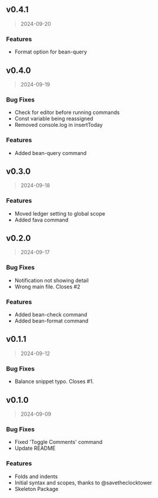 
## v0.4.1

> 2024-09-20

### Features

* Format option for bean-query


## v0.4.0

> 2024-09-19

### Bug Fixes

* Check for editor before running commands
* Const variable being reassigned
* Removed console.log in insertToday

### Features

* Added bean-query command


## v0.3.0

> 2024-09-18

### Features

* Moved ledger setting to global scope
* Added fava command


## v0.2.0

> 2024-09-17

### Bug Fixes

* Notification not showing detail
* Wrong main file. Closes #2

### Features

* Added bean-check command
* Added bean-format command


## v0.1.1

> 2024-09-12

### Bug Fixes

* Balance snippet typo. Closes #1.


## v0.1.0

> 2024-09-09

### Bug Fixes

* Fixed 'Toggle Comments' command
* Update README

### Features

* Folds and indents
* Initial syntax and scopes, thanks to @savetheclocktower
* Skeleton Package

